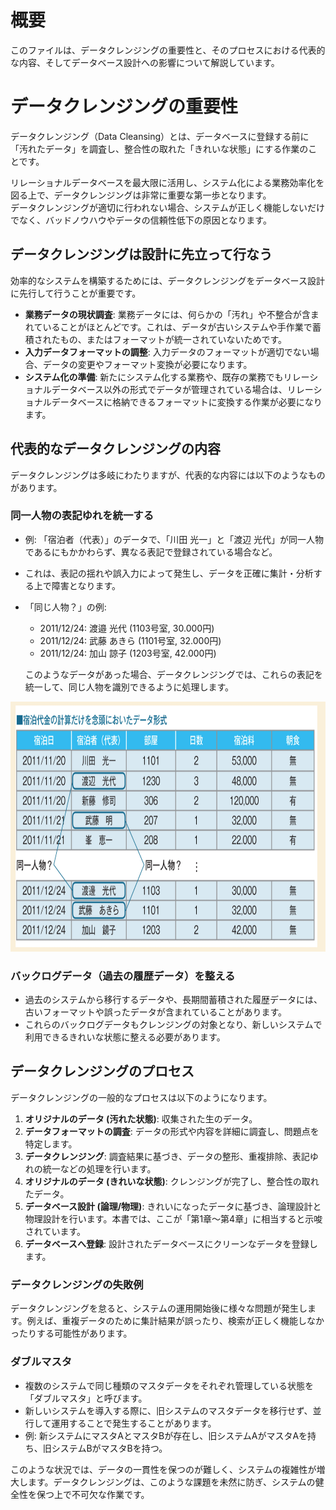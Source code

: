 # 概要
このファイルは、データクレンジングの重要性と、そのプロセスにおける代表的な内容、そしてデータベース設計への影響について解説しています。

# データクレンジングの重要性
データクレンジング（Data Cleansing）とは、データベースに登録する前に「汚れたデータ」を調査し、整合性の取れた「きれいな状態」にする作業のことです。

リレーショナルデータベースを最大限に活用し、システム化による業務効率化を図る上で、データクレンジングは非常に重要な第一歩となります。<br>
データクレンジングが適切に行われない場合、システムが正しく機能しないだけでなく、バッドノウハウやデータの信頼性低下の原因となります。

## データクレンジングは設計に先立って行なう
効率的なシステムを構築するためには、データクレンジングをデータベース設計に先行して行うことが重要です。

-   **業務データの現状調査**: 業務データには、何らかの「汚れ」や不整合が含まれていることがほとんどです。これは、データが古いシステムや手作業で蓄積されたもの、またはフォーマットが統一されていないためです。
-   **入力データフォーマットの調整**: 入力データのフォーマットが適切でない場合、データの変更やフォーマット変換が必要になります。
-   **システム化の準備**: 新たにシステム化する業務や、既存の業務でもリレーショナルデータベース以外の形式でデータが管理されている場合は、リレーショナルデータベースに格納できるフォーマットに変換する作業が必要になります。

## 代表的なデータクレンジングの内容
データクレンジングは多岐にわたりますが、代表的な内容には以下のようなものがあります。

### 同一人物の表記ゆれを統一する
-   例: 「宿泊者（代表）」のデータで、「川田 光一」と「渡辺 光代」が同一人物であるにもかかわらず、異なる表記で登録されている場合など。
-   これは、表記の揺れや誤入力によって発生し、データを正確に集計・分析する上で障害となります。
-   「同じ人物？」の例:
    -   2011/12/24: 渡邉 光代 (1103号室, 30.000円)
    -   2011/12/24: 武藤 あきら (1101号室, 32.000円)
    -   2011/12/24: 加山 諒子 (1203号室, 42.000円)

    このようなデータがあった場合、データクレンジングでは、これらの表記を統一して、同じ人物を識別できるように処理します。

<img src="../images/データクレンジングの重要性画像.png" width="600" height="400"/>

### バックログデータ（過去の履歴データ）を整える
-   過去のシステムから移行するデータや、長期間蓄積された履歴データには、古いフォーマットや誤ったデータが含まれていることがあります。
-   これらのバックログデータもクレンジングの対象となり、新しいシステムで利用できるきれいな状態に整える必要があります。

## データクレンジングのプロセス
データクレンジングの一般的なプロセスは以下のようになります。

1.  **オリジナルのデータ (汚れた状態)**: 収集された生のデータ。
2.  **データフォーマットの調査**: データの形式や内容を詳細に調査し、問題点を特定します。
3.  **データクレンジング**: 調査結果に基づき、データの整形、重複排除、表記ゆれの統一などの処理を行います。
4.  **オリジナルのデータ (きれいな状態)**: クレンジングが完了し、整合性の取れたデータ。
5.  **データベース設計 (論理/物理)**: きれいになったデータに基づき、論理設計と物理設計を行います。本書では、ここが「第1章〜第4章」に相当すると示唆されています。
6.  **データベースへ登録**: 設計されたデータベースにクリーンなデータを登録します。

### データクレンジングの失敗例
データクレンジングを怠ると、システムの運用開始後に様々な問題が発生します。例えば、重複データのために集計結果が誤ったり、検索が正しく機能しなかったりする可能性があります。

### ダブルマスタ
-   複数のシステムで同じ種類のマスタデータをそれぞれ管理している状態を「ダブルマスタ」と呼びます。
-   新しいシステムを導入する際に、旧システムのマスタデータを移行せず、並行して運用することで発生することがあります。
-   例: 新システムにマスタAとマスタBが存在し、旧システムAがマスタAを持ち、旧システムBがマスタBを持つ。

このような状況では、データの一貫性を保つのが難しく、システムの複雑性が増大します。データクレンジングは、このような課題を未然に防ぎ、システムの健全性を保つ上で不可欠な作業です。